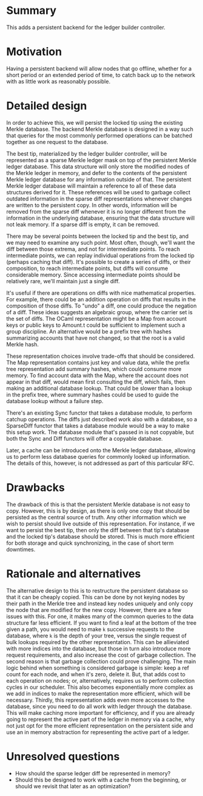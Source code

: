 # Summary
[summary]: #summary

This adds a persistent backend for the ledger builder controller.

# Motivation
[motivation]: #motivation

Having a persistent backend will allow nodes that go offline, whether for a short period or an extended period of time, to catch back up to the network with as little work as reasonably possible.

# Detailed design
[detailed-design]: #detailed-design

In order to achieve this, we will persist the locked tip using the existing Merkle database. The backend Merkle database is designed in a way such that queries for the most commonly performed operations can be batched together as one request to the database.

The best tip, materialized by the ledger builder controller, will be represented as a sparse Merkle ledger mask on top of the persistent Merkle ledger database. This data structure will only store the modified nodes of the Merkle ledger in memory, and defer to the contents of the persistent Merkle ledger database for any information outside of that. The persistent Merkle ledger database will maintain a reference to all of these data structures derived for it. These references will be used to garbage collect outdated information in the sparse diff representations whenever changes are written to the persistent copy. In other words, information will be removed from the sparse diff whenever it is no longer different from the information in the underlying database, ensuring that the data structure will not leak memory. If a sparse diff is empty, it can be removed.

There may be several points between the locked tip and the best tip, and we may need to examine any such point. Most often, though, we'll want the diff between those extrema, and not for intermediate points. To reach intermediate points, we can replay individual operations from the locked tip (perhaps caching that diff). It's possible to create a series of diffs, or their composition, to reach intermediate points, but diffs will consume considerable memory. Since accessing intermediate points should be relatively rare, we'll maintain just a single diff.

It's useful if there are operations on diffs with nice mathematical properties. For example, there could be an addition operation on diffs that results in the composition of those diffs. To "undo" a diff, one could produce the negation of a diff. These ideas suggests an algebraic group, where the carrier set is the set of diffs. The OCaml representation might be a Map from account keys or public keys to Amount.t could be sufficient to implement such a group discipline. An alternative would be a prefix tree with hashes summarizing accounts that have not changed, so that the root is a valid Merkle hash.

These representation choices involve trade-offs that should be considered. The Map representation contains just key and value data, while the prefix tree representation add summary hashes, which could consume more memory. To find account data with the Map, where the account does not appear in that diff, would mean first consulting the diff, which fails, then making an additional database lookup. That could be slower than a lookup in the prefix tree, where summary hashes could be used to guide the database lookup without a failure step.

There's an existing Sync functor that takes a database module, to perform catchup operations. The diffs just described work also with a database, so a SparseDiff functor that takes a database module would be a way to make this setup work. The database module that's passed in is not copyable, but both the Sync and Diff functors will offer a copyable database.

Later, a cache can be introduced onto the Merkle ledger database, allowing us to perform less database queries for commonly looked up information. The details of this, however, is not addressed as part of this particular RFC.

# Drawbacks
[drawbacks]: #drawbacks

The drawback of this is that the persistent Merkle database is not easy to copy. However, this is by design, as there is only one copy that should be persisted as the central source of truth. Any other information which we wish to persist should live outside of this representation. For instance, if we want to persist the best tip, then only the diff between that tip's database and the locked tip's database should be stored. This is much more efficient for both storage and quick synchronizing, in the case of short term downtimes.

# Rationale and alternatives
[rationale-and-alternatives]: #rationale-and-alternatives

The alternative design to this is to restructure the persistent database so that it can be cheaply copied. This can be done by not keying nodes by their path in the Merkle tree and instead key nodes uniquely and only copy the node that are modified for the new copy. However, there are a few issues with this. For one, it makes many of the common queries to the data structure far less efficient. If you want to find a leaf at the bottom of the tree given a path, you would need to make `k` successive requests to the database, where `k` is the depth of your tree, versus the single request of bulk lookups required by the other representation. This can be allieviated with more indices into the database, but those in turn also introduce more request requirements, and also increase the cost of garbage collection. The second reason is that garbage collection could prove challenging. The main logic behind when something is considered garbage is simple: keep a ref count for each node, and when it's zero, delete it. But, that adds cost to each operation on nodes; or, alternatively, requires us to perform collection cycles in our scheduler. This also becomes exponentially more complex as we add in indices to make the representation more efficient, which will be necessary. Thirdly, this representation adds even more accesses to the database, since you need to do all work with ledger through the database. This will make caching more important for efficiency, and if you are already going to represent the active part of the ledger in memory via a cache, why not just opt for the more efficient representation on the persistent side and use an in memory abstraction for representing the active part of a ledger.

# Unresolved questions
[unresolved-questions]: #unresolved-questions

- How should the sparse ledger diff be represented in memory?
- Should this be designed to work with a cache from the beginning, or should we revisit that later as an optimization?
